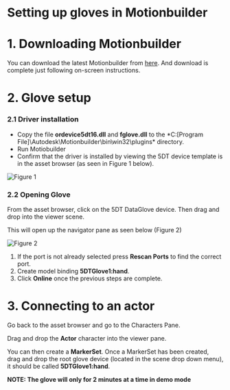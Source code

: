 # Setting up gloves in Motionbuilder

# 1. Downloading Motionbuilder

You can download the latest Motionbuilder from [here](https://www.arduino.cc/download_handler.php?f=https://www.microsoft.com/store/apps/9nblggh4rsd8?ocid=badge). And download is complete
just following on-screen instructions.

# 2. Glove setup

### 2.1 Driver installation


*  Copy the file **ordevice5dt16.dll** and **fglove.dll** to the *C:\[Program File]\Autodesk\Motionbuilder\bin\win32\plugins\* directory.
*  Run Motiobuilder
*  Confirm that the driver is installed by viewing the 5DT device template is in the asset browser (as seen in Figure 1 below).

![Figure 1](https://cseegit.essex.ac.uk/ce301_2019/ce301_willock_j/blob/master/Technical%20Documentation/Getting%20Started%20(Software)/images/assetBrowser_5DTsnip.png)

### 2.2 Opening Glove

From the asset browser, click on the 5DT DataGlove device. Then drag and drop into the viewer scene.

This will open up the navigator pane as seen below (Figure 2)

![Figure 2](https://cseegit.essex.ac.uk/ce301_2019/ce301_willock_j/blob/master/Technical%20Documentation/Getting%20Started%20(Software)/images/GloveNaviSetup.png)

1.  If the port is not already selected press **Rescan Ports** to find the correct port.
2.  Create model binding **5DTGlove1:hand**.
3.  Click **Online** once the previous steps are complete.

# 3. Connecting to an actor

Go back to the asset browser and go to the Characters Pane.

Drag and drop the **Actor** character into the viewer pane.

You can then create a **MarkerSet**. Once a MarkerSet has been created, drag and drop the root glove device (located in the scene drop down menu), it should be called **5DTGlove1:hand**.

**NOTE: The glove will only for 2 minutes at a time in demo mode**
